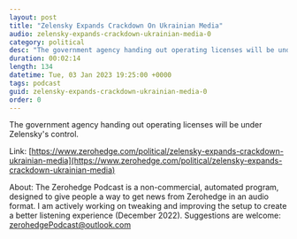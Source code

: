 ```yaml
---
layout: post
title: "Zelensky Expands Crackdown On Ukrainian Media"
audio: zelensky-expands-crackdown-ukrainian-media-0
category: political
desc: "The government agency handing out operating licenses will be under Zelensky's control."
duration: 00:02:14
length: 134
datetime: Tue, 03 Jan 2023 19:25:00 +0000
tags: podcast
guid: zelensky-expands-crackdown-ukrainian-media-0
order: 0
---
```

The government agency handing out operating licenses will be under Zelensky's control.

Link: [https://www.zerohedge.com/political/zelensky-expands-crackdown-ukrainian-media](https://www.zerohedge.com/political/zelensky-expands-crackdown-ukrainian-media)

About: The Zerohedge Podcast is a non-commercial, automated program, designed to give people a way to get news from Zerohedge in an audio format.  I am actively working on tweaking and improving the setup to create a better listening experience (December 2022).  Suggestions are welcome: [zerohedgePodcast@outlook.com](mailto:zerohedgePodcast@outlook.com)
